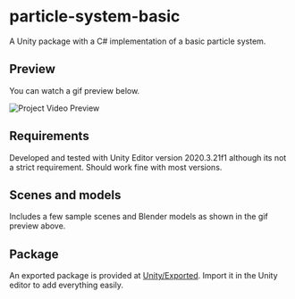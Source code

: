# particle-system-basic
  A Unity package with a C# implementation of a basic particle system.

## Preview
  You can watch a gif preview below.
  
  ![Project Video Preview](preview480@15fps.gif)

## Requirements
  Developed and tested with Unity Editor version 2020.3.21f1 although its not a strict requirement. Should work fine with most versions.

## Scenes and models
  Includes a few sample scenes and Blender models as shown in the gif preview above.

## Package
  An exported package is provided at [Unity/Exported](Unity/Exported). Import it in the Unity editor to add everything easily.
